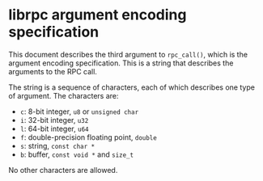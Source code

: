 # librpc argument encoding specification

This document describes the third argument to `rpc_call()`, which is the
argument encoding specification. This is a string that describes the
arguments to the RPC call.

The string is a sequence of characters, each of which describes one type
of argument. The characters are:

- `c`: 8-bit integer, `u8` or `unsigned char`
- `i`: 32-bit integer, `u32`
- `l`: 64-bit integer, `u64`
- `f`: double-precision floating point, `double`
- `s`: string, `const char *`
- `b`: buffer, `const void *` and `size_t`

No other characters are allowed.
